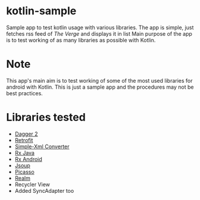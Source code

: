 # kotlin-sample
Sample app to test kotlin usage with various libraries. The app is simple, just fetches rss feed of *The Verge* and displays it in list
Main purpose of the app is to test working of as many libraries as possible with Kotlin.
# Note
This app's main aim is to test working of some of the most used libraries for android with Kotlin. This is just a sample
app and the procedures may not be best practices.

# Libraries tested
* [Dagger 2](http://google.github.io/dagger/)
* [Retrofit ](https://github.com/square/retrofit)
* [Simple-Xml Converter](https://github.com/square/retrofit/tree/master/retrofit-converters/simplexml)
* [Rx Java](https://github.com/ReactiveX/RxJava)
* [Rx Android](https://github.com/ReactiveX/RxAndroid)
* [Jsoup](https://github.com/jhy/jsoup/)
* [Picasso](https://github.com/square/picasso)
* [Realm](https://realm.io/)
* Recycler View
* Added SyncAdapter too

